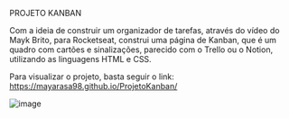 PROJETO KANBAN

Com a ideia de construir um organizador de tarefas, através do vídeo do Mayk Brito, para Rocketseat, construi uma página de Kanban, que é um quadro com cartões e sinalizações, parecido
com o Trello ou o Notion, utilizando as linguagens HTML e CSS.

Para visualizar o projeto, basta seguir o link: https://mayarasa98.github.io/ProjetoKanban/

![image](https://github.com/mayarasa98/ProjetoKanban/assets/133697616/81085857-ee21-4600-bdf0-f15d86d9a56d)

